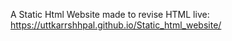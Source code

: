 A Static Html Website made to revise HTML
live: https://uttkarrshhpal.github.io/Static_html_website/
